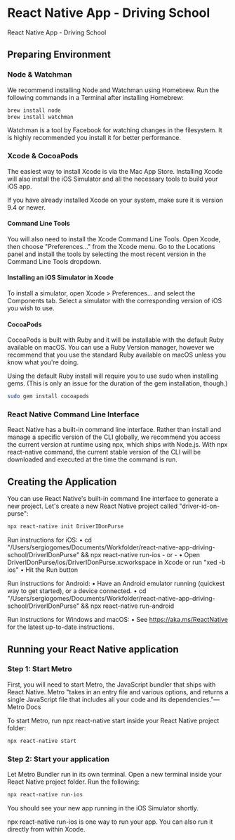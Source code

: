# React Native App - Driving School

React Native App - Driving School

## Preparing Environment

### Node & Watchman

We recommend installing Node and Watchman using Homebrew. Run the following commands in a Terminal after installing Homebrew:

```sh
brew install node
brew install watchman
```

Watchman is a tool by Facebook for watching changes in the filesystem. It is highly recommended you install it for better performance.

### Xcode & CocoaPods

The easiest way to install Xcode is via the Mac App Store. Installing Xcode will also install the iOS Simulator and all the necessary tools to build your iOS app.

If you have already installed Xcode on your system, make sure it is version 9.4 or newer.

#### Command Line Tools

You will also need to install the Xcode Command Line Tools. Open Xcode, then choose "Preferences..." from the Xcode menu. Go to the Locations panel and install the tools by selecting the most recent version in the Command Line Tools dropdown.

#### Installing an iOS Simulator in Xcode

To install a simulator, open Xcode > Preferences... and select the Components tab. Select a simulator with the corresponding version of iOS you wish to use.

#### CocoaPods

CocoaPods is built with Ruby and it will be installable with the default Ruby available on macOS. You can use a Ruby Version manager, however we recommend that you use the standard Ruby available on macOS unless you know what you're doing.

Using the default Ruby install will require you to use sudo when installing gems. (This is only an issue for the duration of the gem installation, though.)

```sh
sudo gem install cocoapods
```

### React Native Command Line Interface

React Native has a built-in command line interface. Rather than install and manage a specific version of the CLI globally, we recommend you access the current version at runtime using npx, which ships with Node.js. With npx react-native command, the current stable version of the CLI will be downloaded and executed at the time the command is run.

## Creating the Application

You can use React Native's built-in command line interface to generate a new project. Let's create a new React Native project called "driver-id-on-purse":

```sh
npx react-native init DriverIDonPurse
```

Run instructions for iOS:
    • cd "/Users/sergiogomes/Documents/Workfolder/react-native-app-driving-school/DriverIDonPurse" && npx react-native run-ios
    - or -
    • Open DriverIDonPurse/ios/DriverIDonPurse.xcworkspace in Xcode or run "xed -b ios"
    • Hit the Run button

Run instructions for Android:
    • Have an Android emulator running (quickest way to get started), or a device connected.
    • cd "/Users/sergiogomes/Documents/Workfolder/react-native-app-driving-school/DriverIDonPurse" && npx react-native run-android

Run instructions for Windows and macOS:
    • See <https://aka.ms/ReactNative> for the latest up-to-date instructions.

## Running your React Native application

### Step 1: Start Metro

First, you will need to start Metro, the JavaScript bundler that ships with React Native. Metro "takes in an entry file and various options, and returns a single JavaScript file that includes all your code and its dependencies."—Metro Docs

To start Metro, run npx react-native start inside your React Native project folder:

```sh
npx react-native start
```

### Step 2: Start your application

Let Metro Bundler run in its own terminal. Open a new terminal inside your React Native project folder. Run the following:

```sh
npx react-native run-ios
```

You should see your new app running in the iOS Simulator shortly.

npx react-native run-ios is one way to run your app. You can also run it directly from within Xcode.
